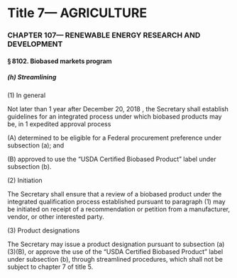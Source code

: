 
# Title 7— AGRICULTURE
### CHAPTER 107— RENEWABLE ENERGY RESEARCH AND DEVELOPMENT
#### § 8102. Biobased markets program
##### (h) Streamlining

(1) In general

Not later than 1 year after December 20, 2018 , the Secretary shall establish guidelines for an integrated process under which biobased products may be, in 1 expedited approval process

(A) determined to be eligible for a Federal procurement preference under subsection (a); and

(B) approved to use the “USDA Certified Biobased Product” label under subsection (b).

(2) Initiation

The Secretary shall ensure that a review of a biobased product under the integrated qualification process established pursuant to paragraph (1) may be initiated on receipt of a recommendation or petition from a manufacturer, vendor, or other interested party.

(3) Product designations

The Secretary may issue a product designation pursuant to subsection (a)(3)(B), or approve the use of the “USDA Certified Biobased Product” label under subsection (b), through streamlined procedures, which shall not be subject to chapter 7 of title 5.
